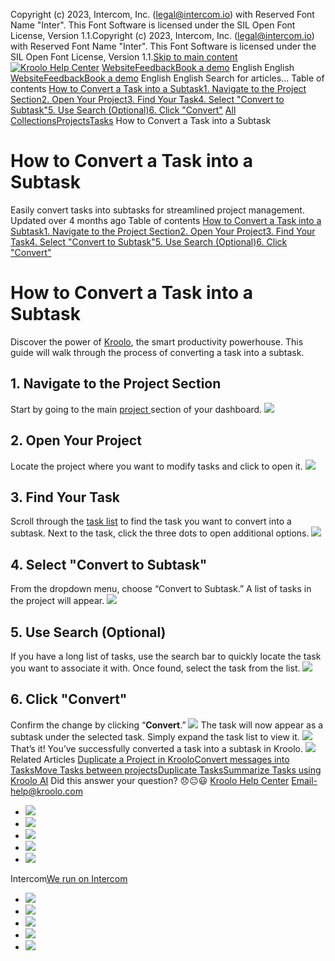 Copyright (c) 2023, Intercom, Inc. (legal@intercom.io) with Reserved Font Name "Inter". This Font Software is licensed under the SIL Open Font License, Version 1.1.Copyright (c) 2023, Intercom, Inc. (legal@intercom.io) with Reserved Font Name "Inter". This Font Software is licensed under the SIL Open Font License, Version 1.1.[Skip to main content](https://help.kroolo.com/en/articles/10044472-how-to-convert-a-task-into-a-subtask#main-content)
[![Kroolo Help Center](https://downloads.intercomcdn.com/i/o/h4qkzypg/611116/ee699fbf23fef0f6d8d4f666d84c/37cdcedd14003d8fdcfdeda0a05c09cb)](https://help.kroolo.com/en/)
[Website](https://kroolo.com/)[Feedback](https://kroolo.featurebase.app/)[Book a demo](https://kroolo.com/book-demo)
English
English
[Website](https://kroolo.com/)[Feedback](https://kroolo.featurebase.app/)[Book a demo](https://kroolo.com/book-demo)
English
English
Search for articles...
Table of contents
[How to Convert a Task into a Subtask](https://help.kroolo.com/en/articles/10044472-how-to-convert-a-task-into-a-subtask#h_9389e9c75f)[1. Navigate to the Project Section](https://help.kroolo.com/en/articles/10044472-how-to-convert-a-task-into-a-subtask#h_26696c3da9)[2. Open Your Project](https://help.kroolo.com/en/articles/10044472-how-to-convert-a-task-into-a-subtask#h_28672a7d5f)[3. Find Your Task](https://help.kroolo.com/en/articles/10044472-how-to-convert-a-task-into-a-subtask#h_cf58008c39)[4. Select "Convert to Subtask"](https://help.kroolo.com/en/articles/10044472-how-to-convert-a-task-into-a-subtask#h_eb750ca323)[5. Use Search (Optional)](https://help.kroolo.com/en/articles/10044472-how-to-convert-a-task-into-a-subtask#h_570c4a9abc)[6. Click "Convert"](https://help.kroolo.com/en/articles/10044472-how-to-convert-a-task-into-a-subtask#h_8632880f68)
[All Collections](https://help.kroolo.com/en/)[Projects](https://help.kroolo.com/en/collections/9118210-projects)[Tasks](https://help.kroolo.com/en/collections/9304749-tasks)
How to Convert a Task into a Subtask
# How to Convert a Task into a Subtask
Easily convert tasks into subtasks for streamlined project management.
Updated over 4 months ago
Table of contents
[How to Convert a Task into a Subtask](https://help.kroolo.com/en/articles/10044472-how-to-convert-a-task-into-a-subtask#h_9389e9c75f)[1. Navigate to the Project Section](https://help.kroolo.com/en/articles/10044472-how-to-convert-a-task-into-a-subtask#h_26696c3da9)[2. Open Your Project](https://help.kroolo.com/en/articles/10044472-how-to-convert-a-task-into-a-subtask#h_28672a7d5f)[3. Find Your Task](https://help.kroolo.com/en/articles/10044472-how-to-convert-a-task-into-a-subtask#h_cf58008c39)[4. Select "Convert to Subtask"](https://help.kroolo.com/en/articles/10044472-how-to-convert-a-task-into-a-subtask#h_eb750ca323)[5. Use Search (Optional)](https://help.kroolo.com/en/articles/10044472-how-to-convert-a-task-into-a-subtask#h_570c4a9abc)[6. Click "Convert"](https://help.kroolo.com/en/articles/10044472-how-to-convert-a-task-into-a-subtask#h_8632880f68)
# How to Convert a Task into a Subtask
Discover the power of [Kroolo](https://kroolo.com/), the smart productivity powerhouse. This guide will walk through the process of converting a task into a subtask.
## 1. Navigate to the Project Section
Start by going to the main [project ](https://intercom.help/kroolo/en/articles/9795542-manage-projects-in-kroolo)section of your dashboard. 
[![](https://downloads.intercomcdn.com/i/o/h4qkzypg/1228424730/56d999de847ccc2450c80da781a3/0068cf87-3ffc-4121-a4ef-1cd0400da53d.png?expires=1747842300&signature=901bb0e60719ebe2a7427609ceb578ad30cd49434aef482cb64dd3fe4ba71323&req=dSIlHs18mYZcWfMW1HO4zfuzTKoDEpd9l6I3iVH5DFik86%2FePkSfXnwny825%0A0MI628fuB6y9034c3v0%3D%0A)](https://downloads.intercomcdn.com/i/o/h4qkzypg/1228424730/56d999de847ccc2450c80da781a3/0068cf87-3ffc-4121-a4ef-1cd0400da53d.png?expires=1747842300&signature=901bb0e60719ebe2a7427609ceb578ad30cd49434aef482cb64dd3fe4ba71323&req=dSIlHs18mYZcWfMW1HO4zfuzTKoDEpd9l6I3iVH5DFik86%2FePkSfXnwny825%0A0MI628fuB6y9034c3v0%3D%0A)
## 2. Open Your Project
Locate the project where you want to modify tasks and click to open it. 
[![](https://downloads.intercomcdn.com/i/o/h4qkzypg/1228424729/5b4dfb9c622eb8773de48e507c32/27a2ac2e-6f9e-45ba-9f97-6196fdbd7c93.png?expires=1747842300&signature=1d2643fab32ac403275468535efb3e1a71d196e63ea7815e8a78ab5b2cdaddde&req=dSIlHs18mYZdUPMW1HO4zcUfXJfpRgU8sI7UbJvcp4ca%2BTKkFLWi%2F2emtn6z%0Aol7LxXc%2Fzff%2BVTCjyhE%3D%0A)](https://downloads.intercomcdn.com/i/o/h4qkzypg/1228424729/5b4dfb9c622eb8773de48e507c32/27a2ac2e-6f9e-45ba-9f97-6196fdbd7c93.png?expires=1747842300&signature=1d2643fab32ac403275468535efb3e1a71d196e63ea7815e8a78ab5b2cdaddde&req=dSIlHs18mYZdUPMW1HO4zcUfXJfpRgU8sI7UbJvcp4ca%2BTKkFLWi%2F2emtn6z%0Aol7LxXc%2Fzff%2BVTCjyhE%3D%0A)
## 3. Find Your Task
Scroll through the [task list](https://intercom.help/kroolo/en/articles/10085539-create-and-manage-tasks) to find the task you want to convert into a subtask.
Next to the task, click the three dots to open additional options. 
[![](https://downloads.intercomcdn.com/i/o/h4qkzypg/1228424740/4d7528a71a0bb2aaf867ce99867e/519c1c22-2beb-46a2-8412-80aa1fa23801.gif?expires=1747842300&signature=740131fb04df30733361aa87dafaac82bf8073bad04e7814bee3aac52427f6ef&req=dSIlHs18mYZbWfMW1HO4zfrW%2FGNXIX2RdWa%2FIgALW3Q6DEy%2FC9RN6Nny2p0M%0AHeBt6UOIEbTqZq7Oa54%3D%0A)](https://downloads.intercomcdn.com/i/o/h4qkzypg/1228424740/4d7528a71a0bb2aaf867ce99867e/519c1c22-2beb-46a2-8412-80aa1fa23801.gif?expires=1747842300&signature=740131fb04df30733361aa87dafaac82bf8073bad04e7814bee3aac52427f6ef&req=dSIlHs18mYZbWfMW1HO4zfrW%2FGNXIX2RdWa%2FIgALW3Q6DEy%2FC9RN6Nny2p0M%0AHeBt6UOIEbTqZq7Oa54%3D%0A)
## 4. Select "Convert to Subtask"
From the dropdown menu, choose “Convert to Subtask.” A list of tasks in the project will appear.
[![](https://downloads.intercomcdn.com/i/o/h4qkzypg/1228424735/513403b6e41443bf14e2c444a848/246d6620-e029-4f1e-9075-a1c00f3a73c4.gif?expires=1747842300&signature=1648a4320af4424041159c4c9dbe58cbf79139ccfc99c063cedb39da631b6e4d&req=dSIlHs18mYZcXPMW1HO4zSVTy8da%2Fs8AansIEQy7O1pA1QknVcJw%2FON9y%2Bka%0Apqc4DX%2FVcBbuk6v68MQ%3D%0A)](https://downloads.intercomcdn.com/i/o/h4qkzypg/1228424735/513403b6e41443bf14e2c444a848/246d6620-e029-4f1e-9075-a1c00f3a73c4.gif?expires=1747842300&signature=1648a4320af4424041159c4c9dbe58cbf79139ccfc99c063cedb39da631b6e4d&req=dSIlHs18mYZcXPMW1HO4zSVTy8da%2Fs8AansIEQy7O1pA1QknVcJw%2FON9y%2Bka%0Apqc4DX%2FVcBbuk6v68MQ%3D%0A)
## 5. Use Search (Optional)
If you have a long list of tasks, use the search bar to quickly locate the task you want to associate it with. 
Once found, select the task from the list. 
[![](https://downloads.intercomcdn.com/i/o/h4qkzypg/1228424738/4435ae9a06b910d811c75d316629/46ca0939-df42-45e4-a95d-c16d8bca9731.png?expires=1747842300&signature=20c1612efd01ce19bcce5db2edfd6ea9ea5d6415ca5a9bb9c1f1bf42e0bc0379&req=dSIlHs18mYZcUfMW1HO4zXhbpeDjAkrt0WuVOBwMrfRMZfIHmlH1SKFcyzWv%0AwJlCbcKHztS8PNIICeY%3D%0A)](https://downloads.intercomcdn.com/i/o/h4qkzypg/1228424738/4435ae9a06b910d811c75d316629/46ca0939-df42-45e4-a95d-c16d8bca9731.png?expires=1747842300&signature=20c1612efd01ce19bcce5db2edfd6ea9ea5d6415ca5a9bb9c1f1bf42e0bc0379&req=dSIlHs18mYZcUfMW1HO4zXhbpeDjAkrt0WuVOBwMrfRMZfIHmlH1SKFcyzWv%0AwJlCbcKHztS8PNIICeY%3D%0A)
## 6. Click "Convert"
Confirm the change by clicking “**Convert**.”
[![](https://downloads.intercomcdn.com/i/o/h4qkzypg/1228424737/2f07ce3579dbc3c6f5ce1f856d06/4dfbd3f3-13bc-44cf-921b-895cc1ce6159.png?expires=1747842300&signature=eee82c0583994f1cbd6678a416744fd243a3ded45fb36b59060caea6e4165567&req=dSIlHs18mYZcXvMW1HO4zY%2B4FEIL7HAM%2FY%2F5WiinRfLZEuAYmuN%2FZh%2FkxrEs%0ALCDP63GMO2LSgHYY6G0%3D%0A)](https://downloads.intercomcdn.com/i/o/h4qkzypg/1228424737/2f07ce3579dbc3c6f5ce1f856d06/4dfbd3f3-13bc-44cf-921b-895cc1ce6159.png?expires=1747842300&signature=eee82c0583994f1cbd6678a416744fd243a3ded45fb36b59060caea6e4165567&req=dSIlHs18mYZcXvMW1HO4zY%2B4FEIL7HAM%2FY%2F5WiinRfLZEuAYmuN%2FZh%2FkxrEs%0ALCDP63GMO2LSgHYY6G0%3D%0A)
The task will now appear as a subtask under the selected task. Simply expand the task list to view it.
[![](https://downloads.intercomcdn.com/i/o/h4qkzypg/1228424736/692d6009923005baaf2f1b856a76/1fe4fc9f-cfe7-4641-9712-efeea422438a.gif?expires=1747842300&signature=064465bb8c58d3534be341c94758f5343f66258e54b25c6d4780c1b8ad8b1bce&req=dSIlHs18mYZcX%2FMW1HO4zZwyjngn8C8RyjDOx7Lz8mfeOPo8P1EL64Oxntac%0Ax7FpG54AoD5NQGCeJKg%3D%0A)](https://downloads.intercomcdn.com/i/o/h4qkzypg/1228424736/692d6009923005baaf2f1b856a76/1fe4fc9f-cfe7-4641-9712-efeea422438a.gif?expires=1747842300&signature=064465bb8c58d3534be341c94758f5343f66258e54b25c6d4780c1b8ad8b1bce&req=dSIlHs18mYZcX%2FMW1HO4zZwyjngn8C8RyjDOx7Lz8mfeOPo8P1EL64Oxntac%0Ax7FpG54AoD5NQGCeJKg%3D%0A)
That’s it! You’ve successfully converted a task into a subtask in Kroolo. 
[![](https://downloads.intercomcdn.com/i/o/h4qkzypg/1230900511/fb5c998d544f6d4e61c250eaef99/cta+2.png?expires=1747842300&signature=364729d695c0df0acd918537b67f064fe96560fb9fb95035f3133a2b84420977&req=dSIkFsB%2BnYReWPMW1HO4zYhpFMbP06cXA3v2mRxQP%2Bj1CTiJPKrynn6wxCqA%0A%2BfSXth8CkUi%2B33G5fxA%3D%0A)](https://kroolo.com/)
Related Articles
[Duplicate a Project in Kroolo](https://help.kroolo.com/en/articles/9812816-duplicate-a-project-in-kroolo)[Convert messages into Tasks](https://help.kroolo.com/en/articles/9950728-convert-messages-into-tasks)[Move Tasks between projects](https://help.kroolo.com/en/articles/10220998-move-tasks-between-projects)[Duplicate Tasks](https://help.kroolo.com/en/articles/10221013-duplicate-tasks)[Summarize Tasks using Kroolo AI](https://help.kroolo.com/en/articles/10229254-summarize-tasks-using-kroolo-ai)
Did this answer your question?
😞😐😃
[Kroolo Help Center](https://help.kroolo.com/en/)
Email-help@kroolo.com
  * [![](https://intercom.help/kroolo/assets/svg/icon:social-facebook/FFFFFF)](https://www.facebook.com/profile.php?id=61553808299270)
  * [![](https://intercom.help/kroolo/assets/svg/icon:social-linkedin/FFFFFF)](https://www.linkedin.com/company/getkroolo)
  * [![](https://intercom.help/kroolo/assets/svg/icon:social-instagram/FFFFFF)](https://www.instagram.com/getkroolo)
  * [![](https://intercom.help/kroolo/assets/svg/icon:social-youtube/FFFFFF)](https://www.youtube.com/@getkroolo/featured)
  * [![](https://intercom.help/kroolo/assets/svg/icon:social-twitter-x/FFFFFF)](https://www.twitter.com/getkroolo)


Intercom[We run on Intercom](https://www.intercom.com/intercom-link?company=Kroolo&solution=customer-support&utm_campaign=intercom-link&utm_content=We+run+on+Intercom&utm_medium=help-center&utm_referrer=https%3A%2F%2Fhelp.kroolo.com%2Fen%2Farticles%2F10044472-how-to-convert-a-task-into-a-subtask&utm_source=desktop-web)
  * [![](https://intercom.help/kroolo/assets/svg/icon:social-facebook/FFFFFF)](https://www.facebook.com/profile.php?id=61553808299270)
  * [![](https://intercom.help/kroolo/assets/svg/icon:social-linkedin/FFFFFF)](https://www.linkedin.com/company/getkroolo)
  * [![](https://intercom.help/kroolo/assets/svg/icon:social-instagram/FFFFFF)](https://www.instagram.com/getkroolo)
  * [![](https://intercom.help/kroolo/assets/svg/icon:social-youtube/FFFFFF)](https://www.youtube.com/@getkroolo/featured)
  * [![](https://intercom.help/kroolo/assets/svg/icon:social-twitter-x/FFFFFF)](https://www.twitter.com/getkroolo)


